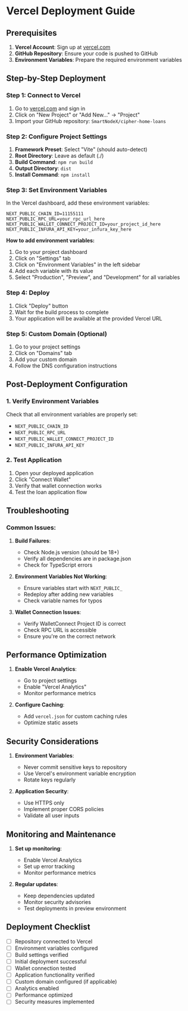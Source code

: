 # Vercel Deployment Guide

## Prerequisites

1. **Vercel Account**: Sign up at [vercel.com](https://vercel.com)
2. **GitHub Repository**: Ensure your code is pushed to GitHub
3. **Environment Variables**: Prepare the required environment variables

## Step-by-Step Deployment

### Step 1: Connect to Vercel

1. Go to [vercel.com](https://vercel.com) and sign in
2. Click on "New Project" or "Add New..." → "Project"
3. Import your GitHub repository: `SmartNodeX/cipher-home-loans`

### Step 2: Configure Project Settings

1. **Framework Preset**: Select "Vite" (should auto-detect)
2. **Root Directory**: Leave as default (./)
3. **Build Command**: `npm run build`
4. **Output Directory**: `dist`
5. **Install Command**: `npm install`

### Step 3: Set Environment Variables

In the Vercel dashboard, add these environment variables:

```
NEXT_PUBLIC_CHAIN_ID=11155111
NEXT_PUBLIC_RPC_URL=your_rpc_url_here
NEXT_PUBLIC_WALLET_CONNECT_PROJECT_ID=your_project_id_here
NEXT_PUBLIC_INFURA_API_KEY=your_infura_key_here
```

**How to add environment variables:**
1. Go to your project dashboard
2. Click on "Settings" tab
3. Click on "Environment Variables" in the left sidebar
4. Add each variable with its value
5. Select "Production", "Preview", and "Development" for all variables

### Step 4: Deploy

1. Click "Deploy" button
2. Wait for the build process to complete
3. Your application will be available at the provided Vercel URL

### Step 5: Custom Domain (Optional)

1. Go to your project settings
2. Click on "Domains" tab
3. Add your custom domain
4. Follow the DNS configuration instructions

## Post-Deployment Configuration

### 1. Verify Environment Variables

Check that all environment variables are properly set:
- `NEXT_PUBLIC_CHAIN_ID`
- `NEXT_PUBLIC_RPC_URL`
- `NEXT_PUBLIC_WALLET_CONNECT_PROJECT_ID`
- `NEXT_PUBLIC_INFURA_API_KEY`

### 2. Test Application

1. Open your deployed application
2. Click "Connect Wallet"
3. Verify that wallet connection works
4. Test the loan application flow

## Troubleshooting

### Common Issues:

1. **Build Failures**:
   - Check Node.js version (should be 18+)
   - Verify all dependencies are in package.json
   - Check for TypeScript errors

2. **Environment Variables Not Working**:
   - Ensure variables start with `NEXT_PUBLIC_`
   - Redeploy after adding new variables
   - Check variable names for typos

3. **Wallet Connection Issues**:
   - Verify WalletConnect Project ID is correct
   - Check RPC URL is accessible
   - Ensure you're on the correct network

## Performance Optimization

1. **Enable Vercel Analytics**:
   - Go to project settings
   - Enable "Vercel Analytics"
   - Monitor performance metrics

2. **Configure Caching**:
   - Add `vercel.json` for custom caching rules
   - Optimize static assets

## Security Considerations

1. **Environment Variables**:
   - Never commit sensitive keys to repository
   - Use Vercel's environment variable encryption
   - Rotate keys regularly

2. **Application Security**:
   - Use HTTPS only
   - Implement proper CORS policies
   - Validate all user inputs

## Monitoring and Maintenance

1. **Set up monitoring**:
   - Enable Vercel Analytics
   - Set up error tracking
   - Monitor performance metrics

2. **Regular updates**:
   - Keep dependencies updated
   - Monitor security advisories
   - Test deployments in preview environment

## Deployment Checklist

- [ ] Repository connected to Vercel
- [ ] Environment variables configured
- [ ] Build settings verified
- [ ] Initial deployment successful
- [ ] Wallet connection tested
- [ ] Application functionality verified
- [ ] Custom domain configured (if applicable)
- [ ] Analytics enabled
- [ ] Performance optimized
- [ ] Security measures implemented